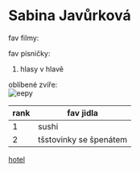 # Sabina Javůrková

fav filmy:



fav písničky:
1. hlasy v hlavě

oblíbené zvíře:<br>
![eepy](https://pbs.twimg.com/profile_images/1661042431716990976/z3PDWK2__400x400.jpg "mňau")

rank | fav jidla
-----|-----------
1    | sushi
2    | tšstovinky se špenátem


   




[hotel](https://number11.com/)
